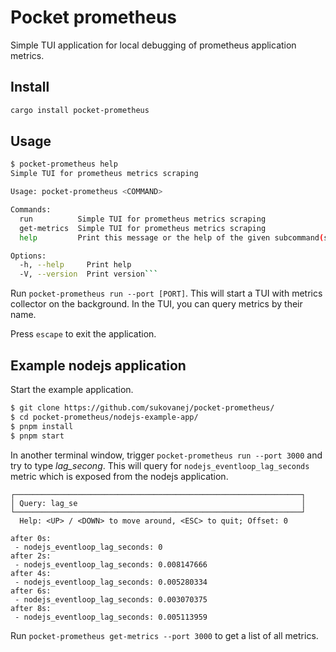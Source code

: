 # Pocket prometheus

Simple TUI application for local debugging of prometheus application metrics.

## Install

```bash
cargo install pocket-prometheus
```

## Usage

```bash
$ pocket-prometheus help
Simple TUI for prometheus metrics scraping

Usage: pocket-prometheus <COMMAND>

Commands:
  run          Simple TUI for prometheus metrics scraping
  get-metrics  Simple TUI for prometheus metrics scraping
  help         Print this message or the help of the given subcommand(s)

Options:
  -h, --help     Print help
  -V, --version  Print version```
```

Run `pocket-prometheus run --port [PORT]`. This will start a TUI with metrics collector on the background. 
In the TUI, you can query metrics by their name.

Press `escape` to exit the application.

## Example nodejs application

Start the example application.

```bash
$ git clone https://github.com/sukovanej/pocket-prometheus/
$ cd pocket-prometheus/nodejs-example-app/
$ pnpm install
$ pnpm start
```

In another terminal window, trigger `pocket-prometheus run --port 3000` and try to type *lag_secong*.
This will query for `nodejs_eventloop_lag_seconds` metric which is exposed from the nodejs 
application.

```
┌────────────────────────────────────────────────────────────────┐
│ Query: lag_se                                                  │
└────────────────────────────────────────────────────────────────┘
  Help: <UP> / <DOWN> to move around, <ESC> to quit; Offset: 0

after 0s:
 - nodejs_eventloop_lag_seconds: 0
after 2s:
 - nodejs_eventloop_lag_seconds: 0.008147666
after 4s:
 - nodejs_eventloop_lag_seconds: 0.005280334
after 6s:
 - nodejs_eventloop_lag_seconds: 0.003070375
after 8s:
 - nodejs_eventloop_lag_seconds: 0.005113959
```

Run `pocket-prometheus get-metrics --port 3000` to get a list of all metrics.
